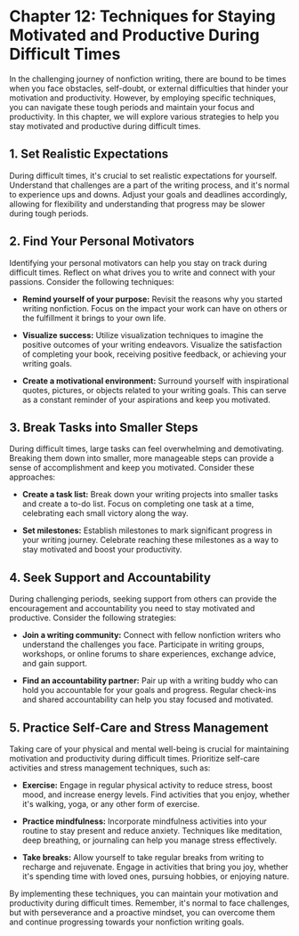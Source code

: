 Chapter 12: Techniques for Staying Motivated and Productive During Difficult Times
==================================================================================

In the challenging journey of nonfiction writing, there are bound to be times when you face obstacles, self-doubt, or external difficulties that hinder your motivation and productivity. However, by employing specific techniques, you can navigate these tough periods and maintain your focus and productivity. In this chapter, we will explore various strategies to help you stay motivated and productive during difficult times.

**1. Set Realistic Expectations**
---------------------------------

During difficult times, it's crucial to set realistic expectations for yourself. Understand that challenges are a part of the writing process, and it's normal to experience ups and downs. Adjust your goals and deadlines accordingly, allowing for flexibility and understanding that progress may be slower during tough periods.

**2. Find Your Personal Motivators**
------------------------------------

Identifying your personal motivators can help you stay on track during difficult times. Reflect on what drives you to write and connect with your passions. Consider the following techniques:

* **Remind yourself of your purpose:** Revisit the reasons why you started writing nonfiction. Focus on the impact your work can have on others or the fulfillment it brings to your own life.

* **Visualize success:** Utilize visualization techniques to imagine the positive outcomes of your writing endeavors. Visualize the satisfaction of completing your book, receiving positive feedback, or achieving your writing goals.

* **Create a motivational environment:** Surround yourself with inspirational quotes, pictures, or objects related to your writing goals. This can serve as a constant reminder of your aspirations and keep you motivated.

**3. Break Tasks into Smaller Steps**
-------------------------------------

During difficult times, large tasks can feel overwhelming and demotivating. Breaking them down into smaller, more manageable steps can provide a sense of accomplishment and keep you motivated. Consider these approaches:

* **Create a task list:** Break down your writing projects into smaller tasks and create a to-do list. Focus on completing one task at a time, celebrating each small victory along the way.

* **Set milestones:** Establish milestones to mark significant progress in your writing journey. Celebrate reaching these milestones as a way to stay motivated and boost your productivity.

**4. Seek Support and Accountability**
--------------------------------------

During challenging periods, seeking support from others can provide the encouragement and accountability you need to stay motivated and productive. Consider the following strategies:

* **Join a writing community:** Connect with fellow nonfiction writers who understand the challenges you face. Participate in writing groups, workshops, or online forums to share experiences, exchange advice, and gain support.

* **Find an accountability partner:** Pair up with a writing buddy who can hold you accountable for your goals and progress. Regular check-ins and shared accountability can help you stay focused and motivated.

**5. Practice Self-Care and Stress Management**
-----------------------------------------------

Taking care of your physical and mental well-being is crucial for maintaining motivation and productivity during difficult times. Prioritize self-care activities and stress management techniques, such as:

* **Exercise:** Engage in regular physical activity to reduce stress, boost mood, and increase energy levels. Find activities that you enjoy, whether it's walking, yoga, or any other form of exercise.

* **Practice mindfulness:** Incorporate mindfulness activities into your routine to stay present and reduce anxiety. Techniques like meditation, deep breathing, or journaling can help you manage stress effectively.

* **Take breaks:** Allow yourself to take regular breaks from writing to recharge and rejuvenate. Engage in activities that bring you joy, whether it's spending time with loved ones, pursuing hobbies, or enjoying nature.

By implementing these techniques, you can maintain your motivation and productivity during difficult times. Remember, it's normal to face challenges, but with perseverance and a proactive mindset, you can overcome them and continue progressing towards your nonfiction writing goals.
